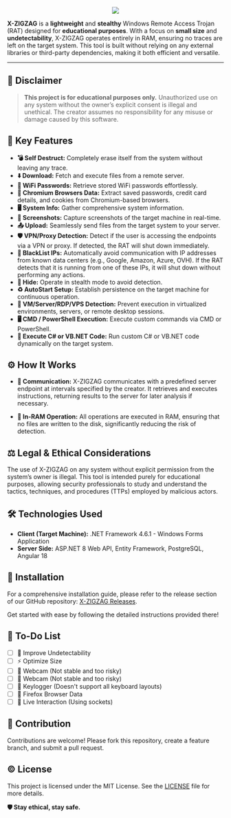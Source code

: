 
<p align="center">
  <img src="logo.gif"><br>
</p>


**X-ZIGZAG** is a **lightweight** and **stealthy** Windows Remote Access Trojan (RAT) designed for **educational purposes**. With a focus on **small size** and **undetectability**, X-ZIGZAG operates entirely in RAM, ensuring no traces are left on the target system. This tool is built without relying on any external libraries or third-party dependencies, making it both efficient and versatile.

---
## 🚨 Disclaimer
> **This project is for educational purposes only.** Unauthorized use on any system without the owner’s explicit consent is illegal and unethical. The creator assumes no responsibility for any misuse or damage caused by this software.


## 🌟 Key Features

- **💣 Self Destruct:** Completely erase itself from the system without leaving any trace.
- **⬇️ Download:** Fetch and execute files from a remote server.
- **📶 WiFi Passwords:** Retrieve stored WiFi passwords effortlessly.
- **🔐 Chromium Browsers Data:** Extract saved passwords, credit card details, and cookies from Chromium-based browsers.
- **🖥️ System Info:** Gather comprehensive system information.
- **📸 Screenshots:** Capture screenshots of the target machine in real-time.
- **📤 Upload:** Seamlessly send files from the target system to your server.
- **🛡️ VPN/Proxy Detection:** Detect if the user is accessing the endpoints via a VPN or proxy. If detected, the RAT will shut down immediately.
- **🚫 BlackList IPs:** Automatically avoid communication with IP addresses from known data centers (e.g., Google, Amazon, Azure, OVH). If the RAT detects that it is running from one of these IPs, it will shut down without performing any actions.
- **👻 Hide:** Operate in stealth mode to avoid detection.
- **♻️ AutoStart Setup:** Establish persistence on the target machine for continuous operation.
- **🛑 VM/Server/RDP/VPS Detection:** Prevent execution in virtualized environments, servers, or remote desktop sessions.
- **🖥️ CMD / PowerShell Execution:** Execute custom commands via CMD or PowerShell.
- **🔧 Execute C# or VB.NET Code:** Run custom C# or VB.NET code dynamically on the target system.

## ⚙️ How It Works

- **🔗 Communication:** X-ZIGZAG communicates with a predefined server endpoint at intervals specified by the creator. It retrieves and executes instructions, returning results to the server for later analysis if necessary.

- **🧠 In-RAM Operation:** All operations are executed in RAM, ensuring that no files are written to the disk, significantly reducing the risk of detection.

## ⚖️ Legal & Ethical Considerations
The use of X-ZIGZAG on any system without explicit permission from the system’s owner is illegal. This tool is intended purely for educational purposes, allowing security professionals to study and understand the tactics, techniques, and procedures (TTPs) employed by malicious actors.

## 🛠️ Technologies Used

- **Client (Target Machine):** .NET Framework 4.6.1 - Windows Forms Application
- **Server Side:** ASP.NET 8 Web API, Entity Framework, PostgreSQL, Angular 18

## 🚀 Installation

For a comprehensive installation guide, please refer to the release section of our GitHub repository: [X-ZIGZAG Releases](releases).

Get started with ease by following the detailed instructions provided there!

## 📃 To-Do List
- [ ] 👻 Improve Undetectability
- [ ] ⚡ Optimize Size
- [ ] 📸 Webcam (Not stable and too risky)
- [ ] 📸 Webcam (Not stable and too risky)
- [ ] 📝 Keylogger (Doesn't support all keyboard layouts)
- [ ] 📄 Firefox Browser Data
- [ ] 🔴 Live Interaction (Using sockets)

## 🔧 Contribution

Contributions are welcome! Please fork this repository, create a feature branch, and submit a pull request.

## ©️ License

This project is licensed under the MIT License. See the [LICENSE](LICENSE) file for more details.

**🛡️ Stay ethical, stay safe.**

